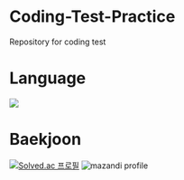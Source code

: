 # Coding-Test-Practice
Repository for coding test 

# Language
<img src="https://img.shields.io/badge/Python-3776AB?style=flat-square&logo=python&logoColor=white"/>

# Baekjoon
[![Solved.ac
프로필](http://mazassumnida.wtf/api/v2/generate_badge?boj=seulki971227)](https://solved.ac/seulki971227)
![mazandi profile](http://mazandi.herokuapp.com/api?handle=seulki971227&theme=warm)
